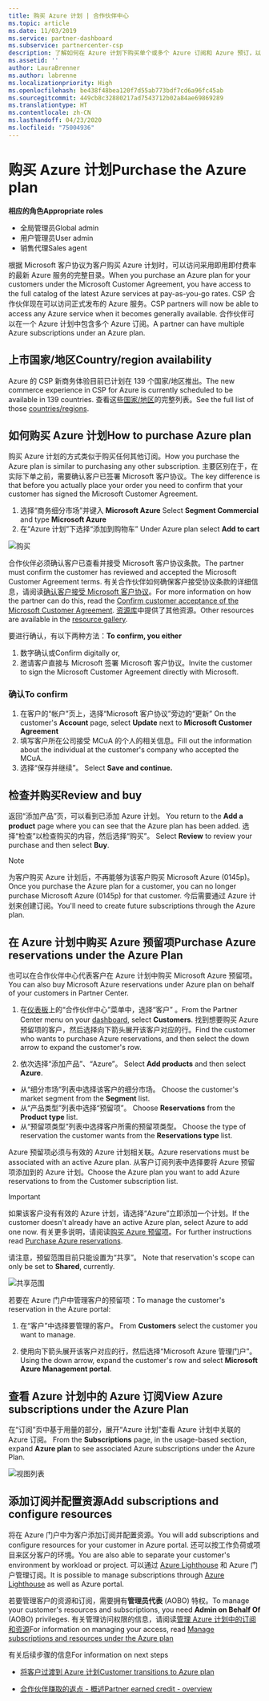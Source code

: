 ```yaml
---
title: 购买 Azure 计划 | 合作伙伴中心
ms.topic: article
ms.date: 11/03/2019
ms.service: partner-dashboard
ms.subservice: partnercenter-csp
description: 了解如何在 Azure 计划下购买单个或多个 Azure 订阅和 Azure 预订，以便配置资源以及查看或添加订阅。
ms.assetid: ''
author: LauraBrenner
ms.author: labrenne
ms.localizationpriority: High
ms.openlocfilehash: be438f48bea120f7d55ab773bdf7cd6a96fc45ab
ms.sourcegitcommit: 449cb8c32880217ad7543712b02a84ae69869289
ms.translationtype: HT
ms.contentlocale: zh-CN
ms.lasthandoff: 04/23/2020
ms.locfileid: "75004936"
---
```

# <a name="purchase-the-azure-plan"></a><span data-ttu-id="d9d7b-103">购买 Azure 计划</span><span class="sxs-lookup"><span data-stu-id="d9d7b-103">Purchase the Azure plan</span></span>

<span data-ttu-id="d9d7b-104">**相应的角色**</span><span class="sxs-lookup"><span data-stu-id="d9d7b-104">**Appropriate roles**</span></span>
-   <span data-ttu-id="d9d7b-105">全局管理员</span><span class="sxs-lookup"><span data-stu-id="d9d7b-105">Global admin</span></span>
-   <span data-ttu-id="d9d7b-106">用户管理员</span><span class="sxs-lookup"><span data-stu-id="d9d7b-106">User admin</span></span>
-   <span data-ttu-id="d9d7b-107">销售代理</span><span class="sxs-lookup"><span data-stu-id="d9d7b-107">Sales agent</span></span>

<span data-ttu-id="d9d7b-108">根据 Microsoft 客户协议为客户购买 Azure 计划时，可以访问采用即用即付费率的最新 Azure 服务的完整目录。</span><span class="sxs-lookup"><span data-stu-id="d9d7b-108">When you purchase an Azure plan for your customers under the Microsoft Customer Agreement, you have access to the full catalog of the latest Azure services at pay-as-you-go rates.</span></span> <span data-ttu-id="d9d7b-109">CSP 合作伙伴现在可以访问正式发布的 Azure 服务。</span><span class="sxs-lookup"><span data-stu-id="d9d7b-109">CSP partners will now be able to access any Azure service when it becomes generally available.</span></span> <span data-ttu-id="d9d7b-110">合作伙伴可以在一个 Azure 计划中包含多个 Azure 订阅。</span><span class="sxs-lookup"><span data-stu-id="d9d7b-110">A partner can have multiple Azure subscriptions under an Azure plan.</span></span> 

## <a name="countryregion-availability"></a><span data-ttu-id="d9d7b-111">上市国家/地区</span><span class="sxs-lookup"><span data-stu-id="d9d7b-111">Country/region availability</span></span>
<span data-ttu-id="d9d7b-112">Azure 的 CSP 新商务体验目前已计划在 139 个国家/地区推出。</span><span class="sxs-lookup"><span data-stu-id="d9d7b-112">The new commerce experience in CSP for Azure is currently scheduled to be available in 139 countries.</span></span> <span data-ttu-id="d9d7b-113">查看这些[国家/地区](https://query.prod.cms.rt.microsoft.com/cms/api/am/binary/RE3QN0x)的完整列表。</span><span class="sxs-lookup"><span data-stu-id="d9d7b-113">See the full list of those [countries/regions](https://query.prod.cms.rt.microsoft.com/cms/api/am/binary/RE3QN0x).</span></span> 

## <a name="how-to-purchase-azure-plan"></a><span data-ttu-id="d9d7b-114">如何购买 Azure 计划</span><span class="sxs-lookup"><span data-stu-id="d9d7b-114">How to purchase Azure plan</span></span>

<span data-ttu-id="d9d7b-115">购买 Azure 计划的方式类似于购买任何其他订阅。</span><span class="sxs-lookup"><span data-stu-id="d9d7b-115">How you purchase the Azure plan is similar to purchasing any other subscription.</span></span> <span data-ttu-id="d9d7b-116">主要区别在于，在实际下单之前，需要确认客户已签署 Microsoft 客户协议。</span><span class="sxs-lookup"><span data-stu-id="d9d7b-116">The key difference is that before you actually place your order you need to confirm that your customer has signed the Microsoft Customer Agreement.</span></span>

1. <span data-ttu-id="d9d7b-117">选择“商务细分市场”并键入 **Microsoft Azure** </span><span class="sxs-lookup"><span data-stu-id="d9d7b-117">Select **Segment Commercial** and type **Microsoft Azure**</span></span> 
2. <span data-ttu-id="d9d7b-118">在“Azure 计划”下选择“添加到购物车” </span><span class="sxs-lookup"><span data-stu-id="d9d7b-118">Under Azure plan select **Add to cart**</span></span>

![购买](images/azure/Azurepurchase1.png)

<span data-ttu-id="d9d7b-120">合作伙伴必须确认客户已查看并接受 Microsoft 客户协议条款。</span><span class="sxs-lookup"><span data-stu-id="d9d7b-120">The partner must confirm the customer has reviewed and accepted the Microsoft Customer Agreement terms.</span></span> <span data-ttu-id="d9d7b-121">有关合作伙伴如何确保客户接受协议条款的详细信息，请阅读[确认客户接受 Microsoft 客户协议](https://docs.microsoft.com/partner-center/confirm-customer-agreement)。</span><span class="sxs-lookup"><span data-stu-id="d9d7b-121">For more information on how the partner can do this, read the [Confirm customer acceptance of the Microsoft Customer Agreement](https://docs.microsoft.com/partner-center/confirm-customer-agreement).</span></span> <span data-ttu-id="d9d7b-122">[资源库](https://partner.microsoft.com/resources/collection/Microsoft-Customer-Agreement-in-the-CSP-program#/)中提供了其他资源。</span><span class="sxs-lookup"><span data-stu-id="d9d7b-122">Other resources are available in the [resource gallery](https://partner.microsoft.com/resources/collection/Microsoft-Customer-Agreement-in-the-CSP-program#/).</span></span>

<span data-ttu-id="d9d7b-123"> 要进行确认，有以下两种方法：</span><span class="sxs-lookup"><span data-stu-id="d9d7b-123">**To confirm, you either**</span></span>
1. <span data-ttu-id="d9d7b-124">数字确认或</span><span class="sxs-lookup"><span data-stu-id="d9d7b-124">Confirm digitally or,</span></span>
2. <span data-ttu-id="d9d7b-125">邀请客户直接与 Microsoft 签署 Microsoft 客户协议。</span><span class="sxs-lookup"><span data-stu-id="d9d7b-125">Invite the customer to sign the Microsoft Customer Agreement directly with Microsoft.</span></span> 

### <a name="to-confirm"></a><span data-ttu-id="d9d7b-126">确认</span><span class="sxs-lookup"><span data-stu-id="d9d7b-126">To confirm</span></span> 

1. <span data-ttu-id="d9d7b-127">在客户的“帐户”页上，选择“Microsoft 客户协议”旁边的“更新”   </span><span class="sxs-lookup"><span data-stu-id="d9d7b-127">On the customer's **Account** page, select **Update** next to **Microsoft Customer Agreement**</span></span>  
2. <span data-ttu-id="d9d7b-128">填写客户所在公司接受 MCuA 的个人的相关信息。</span><span class="sxs-lookup"><span data-stu-id="d9d7b-128">Fill out the information about the individual at the customer's company who accepted the MCuA.</span></span>
3. <span data-ttu-id="d9d7b-129">选择“保存并继续”。 </span><span class="sxs-lookup"><span data-stu-id="d9d7b-129">Select **Save and continue.**</span></span>  

## <a name="review-and-buy"></a><span data-ttu-id="d9d7b-130">检查并购买</span><span class="sxs-lookup"><span data-stu-id="d9d7b-130">Review and buy</span></span>

<span data-ttu-id="d9d7b-131">返回“添加产品”页，可以看到已添加 Azure 计划。 </span><span class="sxs-lookup"><span data-stu-id="d9d7b-131">You return to the **Add a product** page where you can see that the Azure plan has been added.</span></span> <span data-ttu-id="d9d7b-132">选择“检查”以检查购买的内容，然后选择“购买”。  </span><span class="sxs-lookup"><span data-stu-id="d9d7b-132">Select **Review** to review your purchase and then select **Buy**.</span></span> 

>[!Note]
><span data-ttu-id="d9d7b-133">为客户购买 Azure 计划后，不再能够为该客户购买 Microsoft Azure (0145p)。</span><span class="sxs-lookup"><span data-stu-id="d9d7b-133">Once you purchase the Azure plan for a customer, you can no longer purchase Microsoft Azure (0145p) for that customer.</span></span> <span data-ttu-id="d9d7b-134">今后需要通过 Azure 计划来创建订阅。</span><span class="sxs-lookup"><span data-stu-id="d9d7b-134">You'll need to create future subscriptions through the Azure plan.</span></span>

## <a name="purchase-azure-reservations-under-the-azure-plan"></a><span data-ttu-id="d9d7b-135">在 Azure 计划中购买 Azure 预留项</span><span class="sxs-lookup"><span data-stu-id="d9d7b-135">Purchase Azure reservations under the Azure Plan</span></span> 
  
<span data-ttu-id="d9d7b-136">也可以在合作伙伴中心代表客户在 Azure 计划中购买 Microsoft Azure 预留项。</span><span class="sxs-lookup"><span data-stu-id="d9d7b-136">You can also buy Microsoft Azure reservations under Azure plan on behalf of your customers in Partner Center.</span></span>

1. <span data-ttu-id="d9d7b-137">在[仪表板](https://partner.microsoft.com/dashboard/)上的“合作伙伴中心”菜单中，选择“客户”  。</span><span class="sxs-lookup"><span data-stu-id="d9d7b-137">From the Partner Center menu on your [dashboard](https://partner.microsoft.com/dashboard/), select **Customers**.</span></span> <span data-ttu-id="d9d7b-138">找到想要购买 Azure 预留项的客户，然后选择向下箭头展开该客户对应的行。</span><span class="sxs-lookup"><span data-stu-id="d9d7b-138">Find the customer who wants to purchase Azure reservations, and then select the down arrow to expand the customer's row.</span></span> 

2. <span data-ttu-id="d9d7b-139">依次选择“添加产品”、“Azure”。  </span><span class="sxs-lookup"><span data-stu-id="d9d7b-139">Select **Add products** and then select **Azure**.</span></span> 
- <span data-ttu-id="d9d7b-140">从“细分市场”列表中选择该客户的细分市场。 </span><span class="sxs-lookup"><span data-stu-id="d9d7b-140">Choose the customer's market segment from the **Segment** list.</span></span> 
- <span data-ttu-id="d9d7b-141">从“产品类型”列表中选择“预留项”。  </span><span class="sxs-lookup"><span data-stu-id="d9d7b-141">Choose **Reservations** from the **Product type** list.</span></span> 
- <span data-ttu-id="d9d7b-142">从“预留项类型”列表中选择客户所需的预留项类型。 </span><span class="sxs-lookup"><span data-stu-id="d9d7b-142">Choose the type of reservation the customer wants from the **Reservations type** list.</span></span> 

<span data-ttu-id="d9d7b-143">Azure 预留项必须与有效的 Azure 计划相关联。</span><span class="sxs-lookup"><span data-stu-id="d9d7b-143">Azure reservations must be associated with an active Azure plan.</span></span> <span data-ttu-id="d9d7b-144">从客户订阅列表中选择要将 Azure 预留项添加到的 Azure 计划。</span><span class="sxs-lookup"><span data-stu-id="d9d7b-144">Choose the Azure plan you want to add Azure reservations to from the Customer subscription list.</span></span> 

>[!Important] 
><span data-ttu-id="d9d7b-145">如果该客户没有有效的 Azure 计划，请选择“Azure”立即添加一个计划。</span><span class="sxs-lookup"><span data-stu-id="d9d7b-145">If the customer doesn't already have an active Azure plan, select Azure to add one now.</span></span> <span data-ttu-id="d9d7b-146">有关更多说明，请阅读[购买 Azure 预留项](https://docs.microsoft.com/partner-center/azure-reservations-buying#purchase-azure-reservations)。</span><span class="sxs-lookup"><span data-stu-id="d9d7b-146">For further instructions read [Purchase Azure reservations](https://docs.microsoft.com/partner-center/azure-reservations-buying#purchase-azure-reservations).</span></span>

<span data-ttu-id="d9d7b-147">请注意，预留范围目前只能设置为“共享”。 </span><span class="sxs-lookup"><span data-stu-id="d9d7b-147">Note that reservation's scope can only be set to **Shared**, currently.</span></span> 

![共享范围](images/azure/addprods1.png)

<span data-ttu-id="d9d7b-149">若要在 Azure 门户中管理客户的预留项：</span><span class="sxs-lookup"><span data-stu-id="d9d7b-149">To manage the customer's reservation in the Azure portal:</span></span> 

1. <span data-ttu-id="d9d7b-150">在“客户”中选择要管理的客户。 </span><span class="sxs-lookup"><span data-stu-id="d9d7b-150">From **Customers** select the customer you want to manage.</span></span> 

2. <span data-ttu-id="d9d7b-151">使用向下箭头展开该客户对应的行，然后选择“Microsoft Azure 管理门户”。 </span><span class="sxs-lookup"><span data-stu-id="d9d7b-151">Using the down arrow, expand the customer's row and select **Microsoft Azure Management portal**.</span></span>  
 
## <a name="view-azure-subscriptions-under-the-azure-plan"></a><span data-ttu-id="d9d7b-152">查看 Azure 计划中的 Azure 订阅</span><span class="sxs-lookup"><span data-stu-id="d9d7b-152">View Azure subscriptions under the Azure Plan</span></span> 

<span data-ttu-id="d9d7b-153">在“订阅”页中基于用量的部分，展开“Azure 计划”查看 Azure 计划中关联的 Azure 订阅。  </span><span class="sxs-lookup"><span data-stu-id="d9d7b-153">From the **Subscriptions** page, in the usage-based section, expand **Azure plan** to see associated Azure subscriptions under the Azure Plan.</span></span>

![视图列表](images/azure/addprods2.png) 


## <a name="add-subscriptions-and-configure-resources"></a><span data-ttu-id="d9d7b-155">添加订阅并配置资源</span><span class="sxs-lookup"><span data-stu-id="d9d7b-155">Add subscriptions and configure resources</span></span>

<span data-ttu-id="d9d7b-156">将在 Azure 门户中为客户添加订阅并配置资源。</span><span class="sxs-lookup"><span data-stu-id="d9d7b-156">You will add subscriptions and configure resources for your customer in Azure portal.</span></span> <span data-ttu-id="d9d7b-157">还可以按工作负荷或项目来区分客户的环境。</span><span class="sxs-lookup"><span data-stu-id="d9d7b-157">You are also able to separate your customer's environment by workload or project.</span></span> <span data-ttu-id="d9d7b-158">可以通过 [Azure Lighthouse](https://azure.microsoft.com/services/azure-lighthouse/) 和 Azure 门户管理订阅。</span><span class="sxs-lookup"><span data-stu-id="d9d7b-158">It is possible to manage subscriptions through [Azure Lighthouse](https://azure.microsoft.com/services/azure-lighthouse/) as well as Azure portal.</span></span> 

<span data-ttu-id="d9d7b-159">若要管理客户的资源和订阅，需要拥有**管理员代表** (AOBO) 特权。</span><span class="sxs-lookup"><span data-stu-id="d9d7b-159">To manage your customer's resources and subscriptions, you need **Admin on Behalf Of** (AOBO) privileges.</span></span> <span data-ttu-id="d9d7b-160">有关管理访问权限的信息，请阅读[管理 Azure 计划中的订阅和资源](azure-plan-manage.md)</span><span class="sxs-lookup"><span data-stu-id="d9d7b-160">For information on managing your access, read [Manage subscriptions and resources under the Azure plan](azure-plan-manage.md)</span></span>

<span data-ttu-id="d9d7b-161">有关后续步骤的信息</span><span class="sxs-lookup"><span data-stu-id="d9d7b-161">For information on next steps</span></span>

- [<span data-ttu-id="d9d7b-162">将客户过渡到 Azure 计划</span><span class="sxs-lookup"><span data-stu-id="d9d7b-162">Customer transitions to Azure plan</span></span>](azure-plan-transition.md)

- [<span data-ttu-id="d9d7b-163">合作伙伴赚取的返点 - 概述</span><span class="sxs-lookup"><span data-stu-id="d9d7b-163">Partner earned credit - overview</span></span>](partner-earned-credit.md)







            




    

  













    



    
